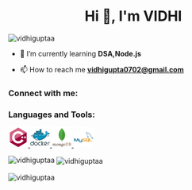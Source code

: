 <h1 align="center">Hi 👋, I'm VIDHI</h1>
<p align="left"> <img src="https://komarev.com/ghpvc/?username=vidhiguptaa&label=Profile%20views&color=0e75b6&style=flat" alt="vidhiguptaa" /> </p>

- 🌱 I’m currently learning **DSA,Node.js**

- 📫 How to reach me **vidhigupta0702@gmail.com**

<h3 align="left">Connect with me:</h3>
<p align="left">
</p>

<h3 align="left">Languages and Tools:</h3>
<p align="left"> <a href="https://www.w3schools.com/cpp/" target="_blank" rel="noreferrer"> <img src="https://raw.githubusercontent.com/devicons/devicon/master/icons/cplusplus/cplusplus-original.svg" alt="cplusplus" width="40" height="40"/> </a> <a href="https://www.docker.com/" target="_blank" rel="noreferrer"> <img src="https://raw.githubusercontent.com/devicons/devicon/master/icons/docker/docker-original-wordmark.svg" alt="docker" width="40" height="40"/> </a> <a href="https://www.mongodb.com/" target="_blank" rel="noreferrer"> <img src="https://raw.githubusercontent.com/devicons/devicon/master/icons/mongodb/mongodb-original-wordmark.svg" alt="mongodb" width="40" height="40"/> </a> <a href="https://www.mysql.com/" target="_blank" rel="noreferrer"> <img src="https://raw.githubusercontent.com/devicons/devicon/master/icons/mysql/mysql-original-wordmark.svg" alt="mysql" width="40" height="40"/> </a> </p>

<p><img align="left" src="https://github-readme-stats.vercel.app/api/top-langs?username=vidhiguptaa&show_icons=true&locale=en&layout=compact" alt="vidhiguptaa" /></p>

<p>&nbsp;<img align="center" src="https://github-readme-stats.vercel.app/api?username=vidhiguptaa&show_icons=true&locale=en" alt="vidhiguptaa" /></p>

<p><img align="center" src="https://github-readme-streak-stats.herokuapp.com/?user=vidhiguptaa&" alt="vidhiguptaa" /></p>
